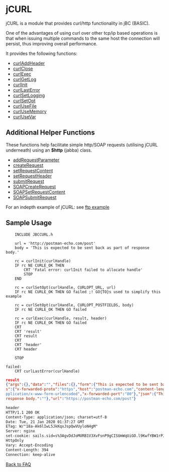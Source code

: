 # jCURL

<PageHeader />

jCURL is a module that provides curl/http functionality in jBC (BASIC).

One of the advantages of using curl over other tcp/ip based operations is that when issuing multiple commands to the same host the connection will persist, thus improving overall performance.

It provides the following functions:

* [curlAddHeader](./curlAddHeader)
* [curlClose](./curlClose)
* [curlExec](./curlExec)
* [curlGetLog](./curlGetLog)
* [curlInit](./curlInit)
* [curlLastError](./curlLastError)
* [curlSetLogging](./curlSetLogging)
* [curlSetOpt](./curlSetOpt)
* [curlUseFile](./curlUseFile)
* [curlUseMemory](./curlUseMemory)
* [curlUseVar](./curlUseVar)

## Additional Helper Functions

These functions help facilitate simple http/SOAP requests (utilising jCURL underneath) using an **$http** (jabba) class.

* [addRequestParameter](./addRequestParameter)
* [createRequest](./createRequest)
* [setRequestContent](./setRequestContent)
* [setRequestHeader](./setRequestHeader)
* [submitRequest](./submitRequest)
* [SOAPCreateRequest](./SOAPCreateRequest)
* [SOAPSetRequestContent](./SOAPSetRequestContent)
* [SOAPSubmitRequest](./SOAPSubmitRequest)

For an indepth example of jCURL: see [ftp example](jftp)

## Sample Usage

```
    INCLUDE JBCCURL.h

    url = 'http://postman-echo.com/post'
    body = 'This is expected to be sent back as part of response body.'

    rc = curlInit(curlHandle)
    IF rc NE CURLE_OK THEN
        CRT 'Fatal error: curlInit failed to allocate handle'
        STOP
    END

    rc = curlSetOpt(curlHandle, CURLOPT_URL, url)
    IF rc NE CURLE_OK THEN GO failed ;! GO{TO}s used to simplify this example

    rc = curlSetOpt(curlHandle, CURLOPT_POSTFIELDS, body)
    IF rc NE CURLE_OK THEN GO failed

    rc = curlExec(curlHandle, result, header)
    IF rc NE CURLE_OK THEN GO failed
    CRT
    CRT 'result'
    CRT result
    CRT
    CRT 'header'
    CRT header

    STOP

failed:
    CRT curlLastError(curlHandle)
```

``` json
result
{"args":{},"data":"","files":{},"form":{"This is expected to be sent back as part of response body.":""},"header
s":{"x-forwarded-proto":"https","host":"postman-echo.com","content-length":"58","accept":"*/*","content-type":"a
pplication/x-www-form-urlencoded","x-forwarded-port":"80"},"json":{"This is expected to be sent back as part of
response body.":""},"url":"https://postman-echo.com/post"}
```

``` html
header
HTTP/1.1 200 OK
Content-Type: application/json; charset=utf-8
Date: Tue, 21 Jan 2020 01:37:27 GMT
ETag: W/"18a-Ak6lIwL5JkKqxJspQwVUyloN4gM"
Server: nginx
set-cookie: sails.sid=s%3AgvDdJoMURB1V3XvFsnP9gCISUmWqUiGO.l9KwfYBW1rPJmqsKhRQtFM0gn4b4M2q1DEFnKhCXE1c; Path=/;
HttpOnly
Vary: Accept-Encoding
Content-Length: 394
Connection: keep-alive
```

[Back to FAQ](./../README.md)

<PageFooter />
